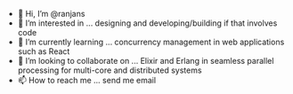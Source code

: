 - 👋 Hi, I’m @ranjans
- 👀 I’m interested in ... designing and developing/building if that involves code
- 🌱 I’m currently learning ... concurrency management in web applications such as React
- 💞️ I’m looking to collaborate on ... Elixir and Erlang in seamless parallel processing for multi-core and distributed systems
- 📫 How to reach me ... send me email

<!---
ranjans/ranjans is a ✨ special ✨ repository because its `README.md` (this file) appears on your GitHub profile.
You can click the Preview link to take a look at your changes.
--->
